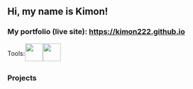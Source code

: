 ## Hi, my name is Kimon!

### My portfolio (live site): https://kimon222.github.io

<div style="display:flex; flex-wrap: wrap">
  <p>Tools: </p> 
  <img src="https://cdn.jsdelivr.net/gh/devicons/devicon/icons/python/python-original.svg" width="40" height="40" style="vertical-align: middle;" />
  <img src="https://cdn.jsdelivr.net/gh/devicons/devicon/icons/mysql/mysql-original.svg" width="40" height="40" style="vertical-align: middle;" />
</div>


### Projects

<!--
**kimonmono986/kimonmono986** is a ✨ _special_ ✨ repository because its `README.md` (this file) appears on your GitHub profile.

Here are some ideas to get you started:

- 🔭 I’m currently working on ...
- 🌱 I’m currently learning ...
- 👯 I’m looking to collaborate on ...
- 🤔 I’m looking for help with ...
- 💬 Ask me about ...
- 📫 How to reach me: ...
- 😄 Pronouns: ...
- ⚡ Fun fact: ...
-->
